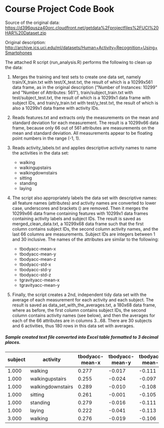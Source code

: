 # Course Project Code Book

Source of the original data: https://d396qusza40orc.cloudfront.net/getdata%2Fprojectfiles%2FUCI%20HAR%20Dataset.zip

Original description: http://archive.ics.uci.edu/ml/datasets/Human+Activity+Recognition+Using+Smartphones

The attached R script (run_analysis.R) performs the following to clean up the data:

1. Merges the training and test sets to create one data set, namely train/X_train.txt with test/X_test.txt, the result of which is a 10299x561 data frame, as in the original description ("Number of Instances: 10299" and "Number of Attributes: 561"), train/subject_train.txt with test/subject_test.txt, the result of which is a 10299x1 data frame with subject IDs, and train/y_train.txt with test/y_test.txt, the result of which is also a 10299x1 data frame with activity IDs.

2. Reads features.txt and extracts only the measurements on the mean and standard deviation for each measurement. The result is a 10299x66 data frame, because only 66 out of 561 attributes are measurements on the mean and standard deviation. All measurements appear to be floating point numbers in the range (-1, 1).

3. Reads activity_labels.txt and applies descriptive activity names to name the activities in the data set:

     * walking
     * walkingupstairs
     * walkingdownstairs
     * sitting
     * standing
     * laying

4. The script also appropriately labels the data set with descriptive names: all feature names (attributes) and activity names are converted to lower case, underscores and brackets () are removed. Then it merges the 10299x66 data frame containing features with 10299x1 data frames containing activity labels and subject IDs. The result is saved as merged_clean_data.txt, a 10299x68 data frame such that the first column contains subject IDs, the second column activity names, and the last 66 columns are measurements. Subject IDs are integers between 1 and 30 inclusive. The names of the attributes are similar to the following:

     * tbodyacc-mean-x 
     * tbodyacc-mean-y 
     * tbodyacc-mean-z 
     * tbodyacc-std-x 
     * tbodyacc-std-y 
     * tbodyacc-std-z 
     * tgravityacc-mean-x 
     * tgravityacc-mean-y

5. Finally, the script creates a 2nd, independent tidy data set with the average of each measurement for each activity and each subject. The result is saved as data_set_with_the_averages.txt, a 180x68 data frame, where as before, the first column contains subject IDs, the second column contains activity names (see below), and then the averages for each of the 66 attributes are in columns 3...68. There are 30 subjects and 6 activities, thus 180 rows in this data set with averages.

##### Sample created text file converted into Excel table formatted to 3 decimal places.

subject|activity|tbodyacc-mean-x|tbodyacc-mean-y|tbodyacc-mean-z|...
-------|--------|---------------|---------------|---------------|---
1.000|walking|0.277|-0.017|-0.111|...
1.000|walkingupstairs|0.255|-0.024|-0.097|...
1.000|walkingdownstairs|0.289|-0.010|-0.108|...
1.000|sitting|0.261|-0.001|-0.105|...
1.000|standing|0.279|-0.016|-0.111|...
1.000|laying|0.222|-0.041|-0.113|...
3.000|walking|0.276|-0.019|-0.106|...



